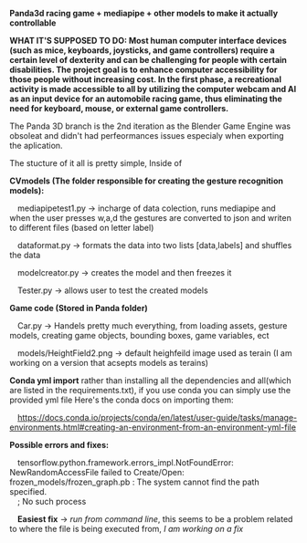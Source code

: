 **Panda3d racing game + mediapipe + other models to make it actually controllable**

**WHAT IT'S SUPPOSED TO DO:
Most human computer interface devices (such as mice, keyboards, joysticks, and game controllers) require a certain level of dexterity and can be challenging for people with certain disabilities. The project goal is to enhance computer accessibility for those people without increasing cost. In the first phase, a recreational activity is made accessible to all by utilizing the computer webcam and AI as an input device for an automobile racing game, thus eliminating the need for keyboard, mouse, or external game controllers.**


The Panda 3D branch is the 2nd iteration as the Blender Game Engine was obsoleat and didn't had perfeormances issues especialy when exporting the aplication.

The stucture of it all is pretty simple, Inside of 

**CVmodels (The folder responsible for creating the gesture recognition models):**

&emsp;mediapipetest1.py -> incharge of data colection, runs mediapipe and when the user presses w,a,d the gestures are converted to json and writen to different files (based on  letter label)

&emsp;dataformat.py -> formats the data into two lists [data,labels] and shuffles the data 

&emsp;modelcreator.py -> creates the model and then freezes it

&emsp;Tester.py -> allows user to test the created models
  
  
**Game code (Stored in Panda folder)**

&emsp;Car.py -> Handels pretty much everything, from loading assets, gesture models, creating game objects, bounding boxes, game variables, ect

&emsp;models/HeightField2.png -> default heighfeild image used as terain (I am working on a version that acsepts models as terains)


**Conda yml import** rather than installing all the dependencies and all(which are listed in the requirements.txt), if you use conda you can simply use the provided yml file
Here's the conda docs on importing them:

&emsp;https://docs.conda.io/projects/conda/en/latest/user-guide/tasks/manage-environments.html#creating-an-environment-from-an-environment-yml-file

**Possible errors and fixes:**

&emsp;tensorflow.python.framework.errors_impl.NotFoundError: NewRandomAccessFile failed to Create/Open: frozen_models/frozen_graph.pb : The system cannot find the path specified.    
&emsp;; No such process

&emsp;**Easiest fix** -> *run from command line*, this seems to be a problem related to where the file is being executed from, *I am working on a fix*


